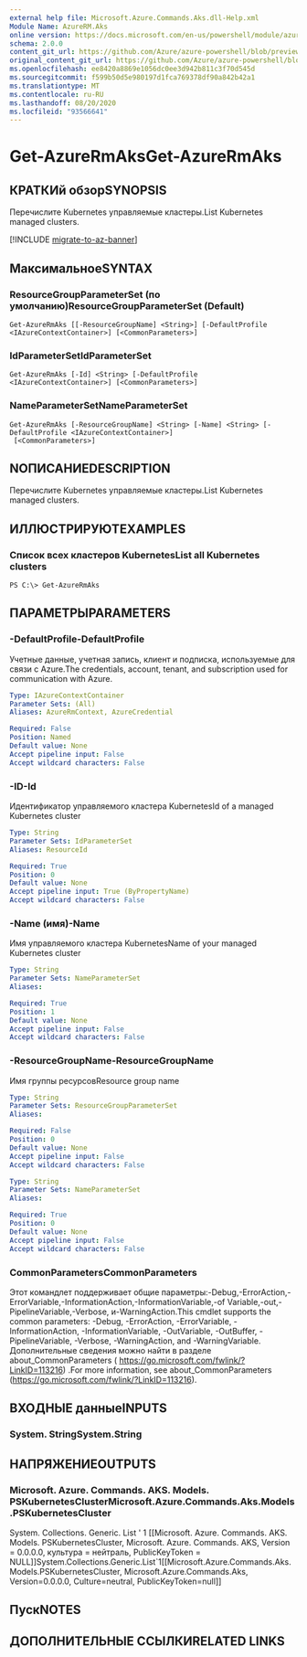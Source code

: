 ```yaml
---
external help file: Microsoft.Azure.Commands.Aks.dll-Help.xml
Module Name: AzureRM.Aks
online version: https://docs.microsoft.com/en-us/powershell/module/azurerm.aks/get-azurermaks
schema: 2.0.0
content_git_url: https://github.com/Azure/azure-powershell/blob/preview/src/ResourceManager/Aks/Commands.Aks/help/Get-AzureRmAks.md
original_content_git_url: https://github.com/Azure/azure-powershell/blob/preview/src/ResourceManager/Aks/Commands.Aks/help/Get-AzureRmAks.md
ms.openlocfilehash: ee8420a8869e1056dc0ee3d942b811c3f70d545d
ms.sourcegitcommit: f599b50d5e980197d1fca769378df90a842b42a1
ms.translationtype: MT
ms.contentlocale: ru-RU
ms.lasthandoff: 08/20/2020
ms.locfileid: "93566641"
---
```

# <span data-ttu-id="06cad-101">Get-AzureRmAks</span><span class="sxs-lookup"><span data-stu-id="06cad-101">Get-AzureRmAks</span></span>

## <span data-ttu-id="06cad-102">КРАТКИй обзор</span><span class="sxs-lookup"><span data-stu-id="06cad-102">SYNOPSIS</span></span>
<span data-ttu-id="06cad-103">Перечислите Kubernetes управляемые кластеры.</span><span class="sxs-lookup"><span data-stu-id="06cad-103">List Kubernetes managed clusters.</span></span>

[!INCLUDE [migrate-to-az-banner](../../includes/migrate-to-az-banner.md)]

## <span data-ttu-id="06cad-104">Максимальное</span><span class="sxs-lookup"><span data-stu-id="06cad-104">SYNTAX</span></span>

### <span data-ttu-id="06cad-105">ResourceGroupParameterSet (по умолчанию)</span><span class="sxs-lookup"><span data-stu-id="06cad-105">ResourceGroupParameterSet (Default)</span></span>
```
Get-AzureRmAks [[-ResourceGroupName] <String>] [-DefaultProfile <IAzureContextContainer>] [<CommonParameters>]
```

### <span data-ttu-id="06cad-106">IdParameterSet</span><span class="sxs-lookup"><span data-stu-id="06cad-106">IdParameterSet</span></span>
```
Get-AzureRmAks [-Id] <String> [-DefaultProfile <IAzureContextContainer>] [<CommonParameters>]
```

### <span data-ttu-id="06cad-107">NameParameterSet</span><span class="sxs-lookup"><span data-stu-id="06cad-107">NameParameterSet</span></span>
```
Get-AzureRmAks [-ResourceGroupName] <String> [-Name] <String> [-DefaultProfile <IAzureContextContainer>]
 [<CommonParameters>]
```

## <span data-ttu-id="06cad-108">NОПИСАНИЕ</span><span class="sxs-lookup"><span data-stu-id="06cad-108">DESCRIPTION</span></span>
<span data-ttu-id="06cad-109">Перечислите Kubernetes управляемые кластеры.</span><span class="sxs-lookup"><span data-stu-id="06cad-109">List Kubernetes managed clusters.</span></span>

## <span data-ttu-id="06cad-110">ИЛЛЮСТРИРУЮТ</span><span class="sxs-lookup"><span data-stu-id="06cad-110">EXAMPLES</span></span>

### <span data-ttu-id="06cad-111">Список всех кластеров Kubernetes</span><span class="sxs-lookup"><span data-stu-id="06cad-111">List all Kubernetes clusters</span></span>
```
PS C:\> Get-AzureRmAks
```

## <span data-ttu-id="06cad-112">ПАРАМЕТРЫ</span><span class="sxs-lookup"><span data-stu-id="06cad-112">PARAMETERS</span></span>

### <span data-ttu-id="06cad-113">-DefaultProfile</span><span class="sxs-lookup"><span data-stu-id="06cad-113">-DefaultProfile</span></span>
<span data-ttu-id="06cad-114">Учетные данные, учетная запись, клиент и подписка, используемые для связи с Azure.</span><span class="sxs-lookup"><span data-stu-id="06cad-114">The credentials, account, tenant, and subscription used for communication with Azure.</span></span>

```yaml
Type: IAzureContextContainer
Parameter Sets: (All)
Aliases: AzureRmContext, AzureCredential

Required: False
Position: Named
Default value: None
Accept pipeline input: False
Accept wildcard characters: False
```

### <span data-ttu-id="06cad-115">-ID</span><span class="sxs-lookup"><span data-stu-id="06cad-115">-Id</span></span>
<span data-ttu-id="06cad-116">Идентификатор управляемого кластера Kubernetes</span><span class="sxs-lookup"><span data-stu-id="06cad-116">Id of a managed Kubernetes cluster</span></span>

```yaml
Type: String
Parameter Sets: IdParameterSet
Aliases: ResourceId

Required: True
Position: 0
Default value: None
Accept pipeline input: True (ByPropertyName)
Accept wildcard characters: False
```

### <span data-ttu-id="06cad-117">-Name (имя)</span><span class="sxs-lookup"><span data-stu-id="06cad-117">-Name</span></span>
<span data-ttu-id="06cad-118">Имя управляемого кластера Kubernetes</span><span class="sxs-lookup"><span data-stu-id="06cad-118">Name of your managed Kubernetes cluster</span></span>

```yaml
Type: String
Parameter Sets: NameParameterSet
Aliases:

Required: True
Position: 1
Default value: None
Accept pipeline input: False
Accept wildcard characters: False
```

### <span data-ttu-id="06cad-119">-ResourceGroupName</span><span class="sxs-lookup"><span data-stu-id="06cad-119">-ResourceGroupName</span></span>
<span data-ttu-id="06cad-120">Имя группы ресурсов</span><span class="sxs-lookup"><span data-stu-id="06cad-120">Resource group name</span></span>

```yaml
Type: String
Parameter Sets: ResourceGroupParameterSet
Aliases:

Required: False
Position: 0
Default value: None
Accept pipeline input: False
Accept wildcard characters: False
```

```yaml
Type: String
Parameter Sets: NameParameterSet
Aliases:

Required: True
Position: 0
Default value: None
Accept pipeline input: False
Accept wildcard characters: False
```

### <span data-ttu-id="06cad-121">CommonParameters</span><span class="sxs-lookup"><span data-stu-id="06cad-121">CommonParameters</span></span>
<span data-ttu-id="06cad-122">Этот командлет поддерживает общие параметры:-Debug,-ErrorAction,-ErrorVariable,-InformationAction,-InformationVariable,-of Variable,-out,-PipelineVariable,-Verbose, и-WarningAction.</span><span class="sxs-lookup"><span data-stu-id="06cad-122">This cmdlet supports the common parameters: -Debug, -ErrorAction, -ErrorVariable, -InformationAction, -InformationVariable, -OutVariable, -OutBuffer, -PipelineVariable, -Verbose, -WarningAction, and -WarningVariable.</span></span> <span data-ttu-id="06cad-123">Дополнительные сведения можно найти в разделе about_CommonParameters ( https://go.microsoft.com/fwlink/?LinkID=113216) .</span><span class="sxs-lookup"><span data-stu-id="06cad-123">For more information, see about_CommonParameters (https://go.microsoft.com/fwlink/?LinkID=113216).</span></span>

## <span data-ttu-id="06cad-124">ВХОДНЫЕ данные</span><span class="sxs-lookup"><span data-stu-id="06cad-124">INPUTS</span></span>

### <span data-ttu-id="06cad-125">System. String</span><span class="sxs-lookup"><span data-stu-id="06cad-125">System.String</span></span>

## <span data-ttu-id="06cad-126">НАПРЯЖЕНИЕ</span><span class="sxs-lookup"><span data-stu-id="06cad-126">OUTPUTS</span></span>

### <span data-ttu-id="06cad-127">Microsoft. Azure. Commands. AKS. Models. PSKubernetesCluster</span><span class="sxs-lookup"><span data-stu-id="06cad-127">Microsoft.Azure.Commands.Aks.Models.PSKubernetesCluster</span></span>
<span data-ttu-id="06cad-128">System. Collections. Generic. List ' 1 [[Microsoft. Azure. Commands. AKS. Models. PSKubernetesCluster, Microsoft. Azure. Commands. AKS, Version = 0.0.0.0, культура = нейтраль, PublicKeyToken = NULL]]</span><span class="sxs-lookup"><span data-stu-id="06cad-128">System.Collections.Generic.List\`1[[Microsoft.Azure.Commands.Aks.Models.PSKubernetesCluster, Microsoft.Azure.Commands.Aks, Version=0.0.0.0, Culture=neutral, PublicKeyToken=null]]</span></span>

## <span data-ttu-id="06cad-129">Пуск</span><span class="sxs-lookup"><span data-stu-id="06cad-129">NOTES</span></span>

## <span data-ttu-id="06cad-130">ДОПОЛНИТЕЛЬНЫЕ ССЫЛКИ</span><span class="sxs-lookup"><span data-stu-id="06cad-130">RELATED LINKS</span></span>
